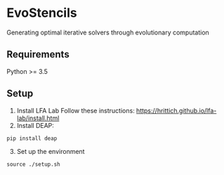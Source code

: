 # EvoStencils
Generating optimal iterative solvers through evolutionary computation
## Requirements
Python >= 3.5
## Setup
1. Install LFA Lab 
Follow these instructions: https://hrittich.github.io/lfa-lab/install.html
2. Install DEAP:
```
pip install deap
```
3. Set up the environment
```
source ./setup.sh
```
